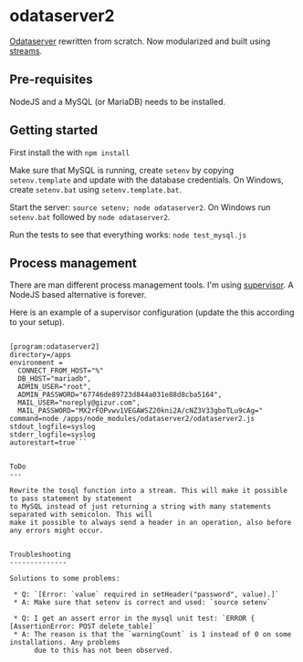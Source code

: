 odataserver2
============

[Odataserver](https://github.com/gizur/odataserver) rewritten from scratch. Now modularized
and built using [streams](https://nodejs.org/api/stream.html).

Pre-requisites
-------------

NodeJS and a MySQL (or MariaDB) needs to be installed.


Getting started
--------------

First install the with `npm install`

Make sure that MySQL is running, create `setenv` by copying `setenv.template` and update with 
the database credentials. On Windows, create `setenv.bat` using `setenv.template.bat`.

Start the server: `source setenv; node odataserver2`. On Windows run `setenv.bat` followed by `node odataserver2`.

Run the tests to see that everything works: `node test_mysql.js`


Process management
-----------------

There are man different process management tools. I'm using [supervisor](http://supervisord.org).
A NodeJS based alternative is forever.


Here is an example of a supervisor configuration (update the this according to your setup).

```

[program:odataserver2]
directory=/apps
environment =
  CONNECT_FROM_HOST="%"
  DB_HOST="mariadb",
  ADMIN_USER="root",
  ADMIN_PASSWORD="67746de89723d844a031e88d8cba5164",
  MAIL_USER="noreply@gizur.com",
  MAIL_PASSWORD="MX2rFOPvwv1VEGAWSZ20kni2A/cNZ3V33gboTLu9cAg="
command=node /apps/node_modules/odataserver2/odataserver2.js
stdout_logfile=syslog
stderr_logfile=syslog
autorestart=true```


ToDo
---

Rewrite the tosql function into a stream. This will make it possible to pass statement by statement 
to MySQL instead of just returning a string with many statements separated with semicolon. This will 
make it possible to always send a header in an operation, also before any errors might occur.


Troubleshooting
--------------

Solutions to some problems:

 * Q: `[Error: `value` required in setHeader("password", value).]`
 * A: Make sure that setenv is correct and used: `source setenv`

 * Q: I get an assert error in the mysql unit test: `ERROR { [AssertionError: POST delete_table]`
 * A: The reason is that the `warningCount` is 1 instead of 0 on some installations. Any problems
      due to this has not been observed.

